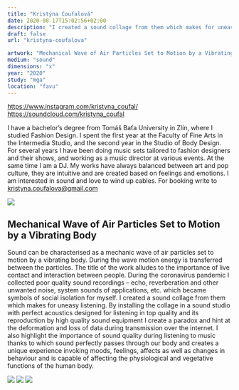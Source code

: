 ```yaml
---
title: "Kristýna Coufalová"
date: 2020-08-17T15:02:56+02:00
description: "I created a sound collage from them which makes for uneasy listening. By installing the collage in a sound studio with perfect acoustics designed for listening in top quality and its reproduction by high quality sound equipment I create a paradox and hint at the deformation and loss of data during transmission over the internet."
draft: false
url: "kristyna-coufalova"

artwork: "Mechanical Wave of Air Particles Set to Motion by a Vibrating Body"
medium: "sound"
dimensions: "x"
year: "2020"
study: "mga"
location: "favu"
---
```


https://www.instagram.com/kristyna_coufal/
https://soundcloud.com/kristyna_coufal

I have a bachelor’s degree from Tomáš Baťa University in Zlín, where I studied Fashion Design. I spent the first year at the Faculty of Fine Arts in the Intermedia Studio, and the second year in the Studio of Body Design. For several years I have been doing music sets tailored to fashion designers and their shows, and working as a music director at various events. At the same time I am a DJ. My works have always balanced between art and pop culture, they are intuitive and are created based on feelings and emotions. I am interested in sound and love to wind up cables. For booking write to kristyna.coufalova@gmail.com

![](/students/coufalova/1.jpg)

## Mechanical Wave of Air Particles Set to Motion by a Vibrating Body

Sound can be characterised as a mechanic wave of air particles set to motion by a vibrating body. During the wave motion energy is transferred between the particles. The title of the work alludes to the importance of live contact and interaction between people. During the coronavirus pandemic I collected poor quality sound recordings – echo, reverberation and other unwanted noise, system sounds of applications, etc. which became symbols of social isolation for myself. I created a sound collage from them which makes for uneasy listening. By installing the collage in a sound studio with perfect acoustics designed for listening in top quality and its reproduction by high quality sound equipment I create a paradox and hint at the deformation and loss of data during transmission over the internet. I also highlight the importance of sound quality during listening to music thanks to which sound perfectly passes through our body and creates a unique experience invoking moods, feelings, affects as well as changes in behaviour and is capable of affecting the physiological and vegetative functions of the human body.

![](/students/coufalova/2.jpg)
![](/students/coufalova/3.jpg)
![](/students/coufalova/4.jpg)
